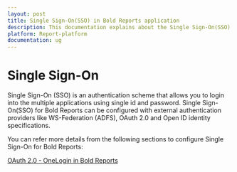 ```yaml
---
layout: post
title: Single Sign-On(SSO) in Bold Reports application
description: This documentation explains about the Single Sign-On(SSO) and their configuration in Bold Reports Enterprise Reporting
platform: Report-platform
documentation: ug
---
```


# Single Sign-On

Single Sign-On (SSO) is an authentication scheme that allows you to login into the multiple applications using single id and password. Single Sign-On(SSO) for Bold Reports can be configured with external authentication providers like WS-Federation (ADFS), OAuth 2.0 and Open ID identity specifications.

You can refer more details from the following sections to configure Single Sign-On for Bold Reports:

[OAuth 2.0 - OneLogin in Bold Reports](./../single-sign-on/oauth-2.0/onelogin/)